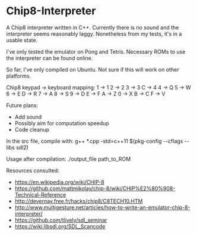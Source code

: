 # Chip8-Interpreter

A Chip8 interpreter written in C++. Currently there is no sound and the interpreter seems reasonably laggy. Nonetheless from my tests, it's in a usable state. 

I've only tested the emulator on Pong and Tetris. Necessary ROMs to use the interpreter can be found online.

So far, I've only compiled on Ubuntu. Not sure if this will work on other platforms.

Chip8 keypad -> keyboard mapping:
1 -> 1
2 -> 2
3 -> 3
C -> 4
4 -> Q
5 -> W
6 -> E
D -> R
7 -> A
8 -> S
9 -> D
E -> F
A -> Z
0 -> X
B -> C
F -> V 

Future plans:
- Add sound
- Possibly aim for computation speedup 
- Code cleanup

In the src file, compile with:
g++ *.cpp -std=c++11 $(pkg-config --cflags --libs sdl2)

Usage after compilation:
./output_file path_to_ROM

Resources consulted:
- https://en.wikipedia.org/wiki/CHIP-8
- https://github.com/mattmikolay/chip-8/wiki/CHIP%E2%80%908-Technical-Reference
- http://devernay.free.fr/hacks/chip8/C8TECH10.HTM
- http://www.multigesture.net/articles/how-to-write-an-emulator-chip-8-interpreter/
- https://github.com/tlively/sdl_seminar
- https://wiki.libsdl.org/SDL_Scancode

